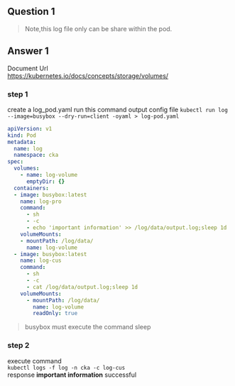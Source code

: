 ## Question 1

>Note,this log file only can be share within the pod.

## Answer 1
Document Url  
https://kubernetes.io/docs/concepts/storage/volumes/
### step 1
create a log_pod.yaml
run this command output config file
`kubectl run log --image=busybox --dry-run=client -oyaml > log-pod.yaml`
```yaml
apiVersion: v1
kind: Pod
metadata:
  name: log
  namespace: cka
spec:
  volumes:
    - name: log-volume
      emptyDir: {}
  containers:
  - image: busybox:latest
    name: log-pro
    command:
      - sh
      - -c
      - echo 'important information' >> /log/data/output.log;sleep 1d
    volumeMounts:
    - mountPath: /log/data/
      name: log-volume
  - image: busybox:latest
    name: log-cus
    command:
      - sh
      - -c
      - cat /log/data/output.log;sleep 1d
    volumeMounts:
      - mountPath: /log/data/
        name: log-volume
        readOnly: true
```
> busybox must execute the command sleep
### step 2
execute command  
`kubectl logs -f log -n cka -c log-cus`  
response **important information** successful